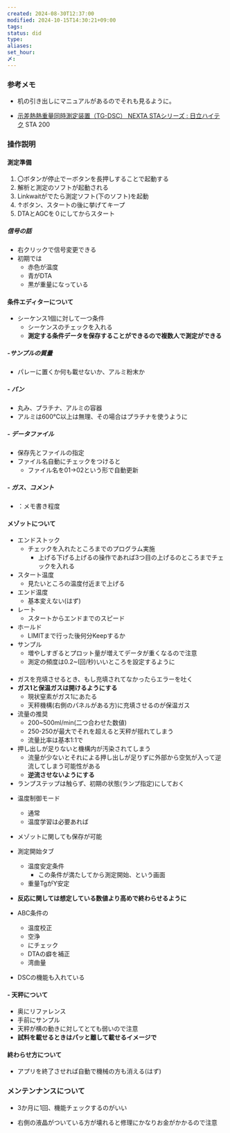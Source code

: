 ```yaml
---
created: 2024-08-30T12:37:00
modified: 2024-10-15T14:30:21+09:00
tags: 
status: did
type: 
aliases: 
set_hour: 
〆: 
---
```

### 参考メモ
- 机の引き出しにマニュアルがあるのでそれも見るように。

- [示差熱熱重量同時測定装置（TG-DSC） NEXTA STAシリーズ : 日立ハイテク](https://www.hitachi-hightech.com/jp/ja/products/analytical-systems/thermal-analysis/nexta-sta.html)
STA 200 

### 操作説明
#### 測定準備
1. 〇ボタンが停止でーボタンを長押しすることで起動する
2. 解析と測定のソフトが起動される
3. Linkwaitがでたら測定ソフト(下のソフト)を起動
4. ↑ボタン、スタートの後に挙げてキープ
5. DTAとAGCを０にしてからスタート
##### 信号の話
- 右クリックで信号変更できる
- 初期では
	- 赤色が温度
	- 青がDTA
	- 黒が重量になっている


<div style="page-break-after: always;"></div>

#### 条件エディターについて
- シーケンス1個に対して一つ条件
	- シーケンスのチェックを入れる
	- **測定する条件データを保存することができるので複数人で測定ができる**
##### -サンプルの質量
- パレーに置くか何も載せないか、アルミ粉末か
##### - パン
- 丸み、プラチナ、アルミの容器
- アルミは600℃以上は無理、その場合はプラチナを使うように
##### - データファイル
- 保存先とファイルの指定
- ファイル名自動にチェックをつけると
	- ファイル名を01→02という形で自動更新
##### - ガス、コメント
- ：メモ書き程度


<div style="page-break-after: always;"></div>

#### メゾットについて
- エンドストック
	- チェックを入れたところまでのプログラム実施
		- 上げる下げる上げるの操作であれば3つ目の上げるのところまでチェックを入れる
- スタート温度
	- 見たいところの温度付近まで上げる
- エンド温度
	- 基本変えない(はず)
- レート
	- スタートからエンドまでのスピード
- ホールド
	- LIMITまで行った後何分Keepするか
- サンプル
	- 増やしすぎるとプロット量が増えてデータが重くなるので注意
	- 測定の頻度は0.2~(回/秒)いいところを設定するように
#### 
- ガスを充填させるとき、もし充填されてなかったらエラーを吐く
- **ガス1と保温ガスは開けるようにする**
	- 現状窒素がガス1にあたる
	- 天秤機構(右側のパネルがある方)に充填させるのが保温ガス
- 流量の推奨
	- 200~500ml/min(二つ合わせた数値)
	- 250-250が最大でそれを超えると天秤が揺れてしまう
	- 流量比率は基本1:1で
- 押し出しが足りないと機構内が汚染されてしまう
	- 流量が少ないとそれによる押し出しが足りずに外部から空気が入って逆流してしまう可能性がある
	- **逆流させないようにする**
- ランプステップは触らず、初期の状態(ランプ指定)にしておく
<div style="page-break-after: always;"></div>

- 温度制御モード
	- 通常
	- 温度学習は必要あれば

- メゾットに関しても保存が可能

- 測定開始タブ
	- 温度安定条件
		- この条件が満たしてから測定開始、という画面
	- 重量TgがY安定
- **反応に関しては想定している数値より高めで終わらせるように**

- ABC条件の
	- 温度校正
	- 空浄
	- にチェック
	- DTAの癖を補正
	- 湾曲量
- DSCの機能も入れている

#### - 天秤について
- 奥にリファレンス
- 手前にサンプル
- 天秤が横の動きに対してとても弱いので注意
- **試料を載せるときはパッと離して載せるイメージで**


#### 終わらせ方について
- アプリを終了させれば自動で機械の方も消える(はず)
### メンテンナンスについて
- 3か月に1回、機能チェックするのがいい

- 右側の液晶がついている方が壊れると修理にかなりお金がかかるので注意


